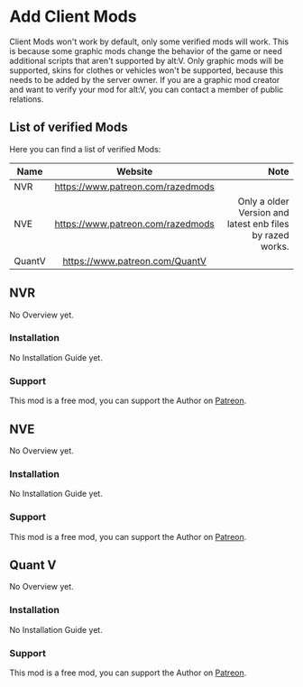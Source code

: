 # Add Client Mods
Client Mods won't work by default, only some verified mods will work. This is because some graphic mods change the behavior of the game or need additional scripts that aren't supported by alt:V. Only graphic mods will be supported, skins for clothes or vehicles won't be supported, because this needs to be added by the server owner. If you are a graphic mod creator and want to verify your mod for alt:V, you can contact a member of public relations.

## List of verified Mods 
Here you can find a list of verified Mods:

| Name   |              Website              |                                                     Note |
| ------ | :-------------------------------: | -------------------------------------------------------: |
| NVR    | https://www.patreon.com/razedmods |                                                          |
| NVE    | https://www.patreon.com/razedmods | Only a older Version and latest enb files by razed works. |
| QuantV |  https://www.patreon.com/QuantV   |                                                          |

## NVR 
No Overview yet.

### **Installation**

No Installation Guide yet.
### **Support**

This mod is a free mod, you can support the Author on [Patreon](https://www.patreon.com/razedmods).

## NVE 
No Overview yet.

### **Installation**
No Installation Guide yet.

### **Support** 
This mod is a free mod, you can support the Author on [Patreon](https://www.patreon.com/razedmods).

## Quant V 
No Overview yet.

### **Installation** 

No Installation Guide yet.
### **Support** 

This mod is a free mod, you can support the Author on [Patreon](https://www.patreon.com/QuantV).
